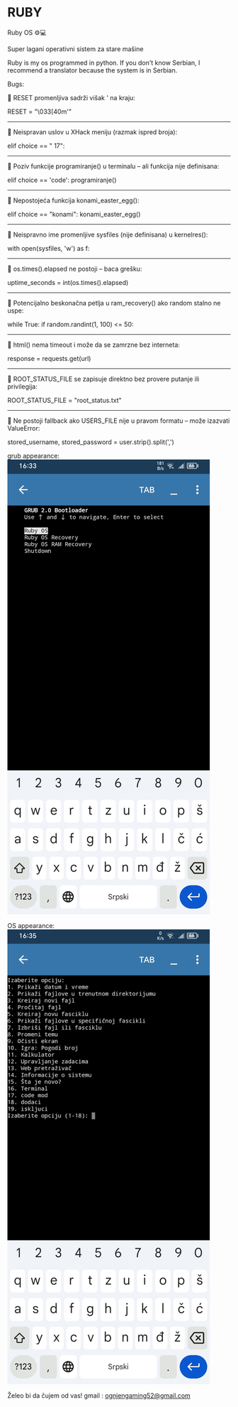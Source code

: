 # RUBY

Ruby OS ⚙️💻

Super lagani operativni sistem za stare mašine

Ruby is my os programmed in python. If you don't know Serbian, I recommend a translator because the system is in Serbian.

Bugs:

🐞 RESET promenljiva sadrži višak ' na kraju:

RESET = "\033[40m'"


---

🐞 Neispravan uslov u XHack meniju (razmak ispred broja):

elif choice == " 17":


---

🐞 Poziv funkcije programiranje() u terminalu – ali funkcija nije definisana:

elif choice == 'code':
    programiranje()


---

🐞 Nepostojeća funkcija konami_easter_egg():

elif choice == "konami":
    konami_easter_egg()


---

🐞 Neispravno ime promenljive sysfiles (nije definisana) u kernelres():

with open(sysfiles, 'w') as f:


---

🐞 os.times().elapsed ne postoji – baca grešku:

uptime_seconds = int(os.times().elapsed)


---

🐞 Potencijalno beskonačna petlja u ram_recovery() ako random stalno ne uspe:

while True:
    if random.randint(1, 100) <= 50:


---

🐞 html() nema timeout i može da se zamrzne bez interneta:

response = requests.get(url)


---

🐞 ROOT_STATUS_FILE se zapisuje direktno bez provere putanje ili privilegija:

ROOT_STATUS_FILE = "root_status.txt"


---

🐞 Ne postoji fallback ako USERS_FILE nije u pravom formatu – može izazvati ValueError:

stored_username, stored_password = user.strip().split(',')

grub appearance:
![Logo](grub.png)

OS appearance:
![Logo](os.png)

Želeo bi da čujem od vas!
gmail : ognjengaming52@gmail.com 

